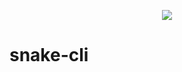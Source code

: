<p align="center">
    <img src="https://github.com/iolave/snake-cli/actions/workflows/makefile.yml/badge.svg?branch=main">
</p>

# snake-cli
